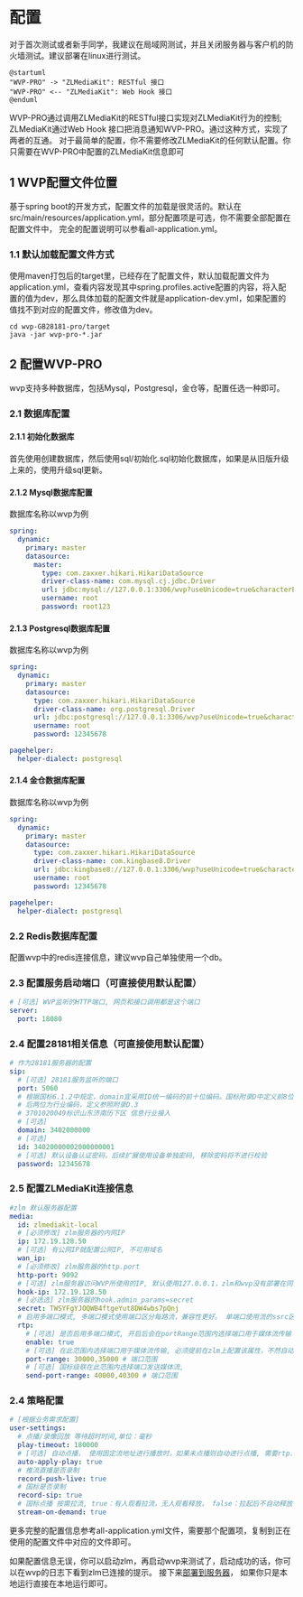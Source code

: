 <!-- 配置 -->

# 配置

对于首次测试或者新手同学，我建议在局域网测试，并且关闭服务器与客户机的防火墙测试。建议部署在linux进行测试。

```plantuml
@startuml
"WVP-PRO" -> "ZLMediaKit": RESTful 接口
"WVP-PRO" <-- "ZLMediaKit": Web Hook 接口
@enduml
```

WVP-PRO通过调用ZLMediaKit的RESTful接口实现对ZLMediaKit行为的控制; ZLMediaKit通过Web Hook 接口把消息通知WVP-PRO。通过这种方式，实现了两者的互通。
对于最简单的配置，你不需要修改ZLMediaKit的任何默认配置。你只需要在WVP-PRO中配置的ZLMediaKit信息即可

## 1 WVP配置文件位置

基于spring boot的开发方式，配置文件的加载是很灵活的。默认在src/main/resources/application.yml，部分配置项是可选，你不需要全部配置在配置文件中，
完全的配置说明可以参看all-application.yml。

### 1.1 默认加载配置文件方式

使用maven打包后的target里，已经存在了配置文件，默认加载配置文件为application.yml，查看内容发现其中spring.profiles.active配置的内容，将入配置的值为dev，那么具体加载的配置文件就是application-dev.yml，如果配置的值找不到对应的配置文件，修改值为dev。

```shell
cd wvp-GB28181-pro/target
java -jar wvp-pro-*.jar
```

## 2 配置WVP-PRO

wvp支持多种数据库，包括Mysql，Postgresql，金仓等，配置任选一种即可。

### 2.1 数据库配置

#### 2.1.1 初始化数据库

首先使用创建数据库，然后使用sql/初始化.sql初始化数据库，如果是从旧版升级上来的，使用升级sql更新。

#### 2.1.2 Mysql数据库配置

数据库名称以wvp为例

```yaml
spring:
  dynamic:
    primary: master
    datasource:
      master:
        type: com.zaxxer.hikari.HikariDataSource
        driver-class-name: com.mysql.cj.jdbc.Driver
        url: jdbc:mysql://127.0.0.1:3306/wvp?useUnicode=true&characterEncoding=UTF8&rewriteBatchedStatements=true&serverTimezone=PRC&useSSL=false&allowMultiQueries=true
        username: root
        password: root123
```

#### 2.1.3 Postgresql数据库配置

数据库名称以wvp为例

```yaml
spring:
  dynamic:
    primary: master
    datasource:
      type: com.zaxxer.hikari.HikariDataSource
      driver-class-name: org.postgresql.Driver
      url: jdbc:postgresql://127.0.0.1:3306/wvp?useUnicode=true&characterEncoding=UTF8&rewriteBatchedStatements=true&serverTimezone=PRC&useSSL=false&allowMultiQueries=true&allowPublicKeyRetrieval=true
      username: root
      password: 12345678

pagehelper:
  helper-dialect: postgresql
```

#### 2.1.4 金仓数据库配置

数据库名称以wvp为例

```yaml
spring:
  dynamic:
    primary: master
    datasource:
      type: com.zaxxer.hikari.HikariDataSource
      driver-class-name: com.kingbase8.Driver
      url: jdbc:kingbase8://127.0.0.1:3306/wvp?useUnicode=true&characterEncoding=utf8
      username: root
      password: 12345678

pagehelper:
  helper-dialect: postgresql
```

### 2.2 Redis数据库配置

配置wvp中的redis连接信息，建议wvp自己单独使用一个db。

### 2.3 配置服务启动端口（可直接使用默认配置）

```yaml
# [可选] WVP监听的HTTP端口, 网页和接口调用都是这个端口
server:
  port: 18080
```

### 2.4 配置28181相关信息（可直接使用默认配置）

```yaml
# 作为28181服务器的配置
sip:
  # [可选] 28181服务监听的端口
  port: 5060
  # 根据国标6.1.2中规定，domain宜采用ID统一编码的前十位编码。国标附录D中定义前8位为中心编码（由省级、市级、区级、基层编号组成，参照GB/T 2260-2007）
  # 后两位为行业编码，定义参照附录D.3
  # 3701020049标识山东济南历下区 信息行业接入
  # [可选]
  domain: 3402000000
  # [可选]
  id: 34020000002000000001
  # [可选] 默认设备认证密码，后续扩展使用设备单独密码, 移除密码将不进行校验
  password: 12345678
```

### 2.5 配置ZLMediaKit连接信息

```yaml
#zlm 默认服务器配置
media:
  id: zlmediakit-local
  # [必须修改] zlm服务器的内网IP
  ip: 172.19.128.50
  # [可选] 有公网IP就配置公网IP, 不可用域名
  wan_ip:
  # [必须修改] zlm服务器的http.port
  http-port: 9092
  # [可选] zlm服务器访问WVP所使用的IP, 默认使用127.0.0.1，zlm和wvp没有部署在同一台服务器时必须配置
  hook-ip: 172.19.128.50
  # [必选选] zlm服务器的hook.admin_params=secret
  secret: TWSYFgYJOQWB4ftgeYut8DW4wbs7pQnj
  # 启用多端口模式, 多端口模式使用端口区分每路流，兼容性更好。 单端口使用流的ssrc区分， 点播超时建议使用多端口测试
  rtp:
    # [可选] 是否启用多端口模式, 开启后会在portRange范围内选择端口用于媒体流传输
    enable: true
    # [可选] 在此范围内选择端口用于媒体流传输, 必须提前在zlm上配置该属性，不然自动配置此属性可能不成功
    port-range: 30000,35000 # 端口范围
    # [可选] 国标级联在此范围内选择端口发送媒体流,
    send-port-range: 40000,40300 # 端口范围
```

### 2.4 策略配置

```yaml
# [根据业务需求配置]
user-settings:
  # 点播/录像回放 等待超时时间,单位：毫秒
  play-timeout: 180000
  # [可选] 自动点播， 使用固定流地址进行播放时，如果未点播则自动进行点播, 需要rtp.enable=true
  auto-apply-play: true
  # 推流直播是否录制
  record-push-live: true
  # 国标是否录制
  record-sip: true
  # 国标点播 按需拉流, true：有人观看拉流，无人观看释放， false：拉起后不自动释放
  stream-on-demand: true
```

更多完整的配置信息参考all-application.yml文件，需要那个配置项，复制到正在使用的配置文件中对应的文件即可。

如果配置信息无误，你可以启动zlm，再启动wvp来测试了，启动成功的话，你可以在wvp的日志下看到zlm已连接的提示。
接下来[部署到服务器](./_content/introduction/deployment.md)， 如果你只是本地运行直接在本地运行即可。
